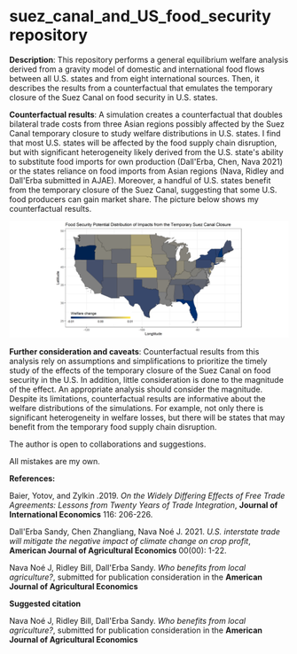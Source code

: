 # suez_canal_and_US_food_security repository

**Description**: This repository performs a general equilibrium welfare analysis derived from a gravity model of domestic and international food flows between all U.S. states and from eight international sources. Then, it describes the results from a counterfactual that emulates the temporary closure of the Suez Canal on food security in U.S. states.

**Counterfactual results**: A simulation creates a counterfactual that doubles bilateral trade costs from three Asian regions possibly affected by the Suez Canal temporary closure to study welfare distributions in U.S. states. I find that most U.S. states will be affected by the food supply chain disruption, but with significant heterogeneity likely derived from the U.S. state's ability to substitute food imports for own production (Dall'Erba, Chen, Nava 2021) or the states reliance on food imports from Asian regions (Nava, Ridley and Dall'Erba submitted in AJAE). Moreover, a handful of U.S. states benefit from the temporary closure of the Suez Canal, suggesting that some U.S. food producers can gain market share. The picture below shows my counterfactual results.

![welfare_resulsts](output/two_fold.png)

**Further consideration and caveats**: Counterfactual results from this analysis rely on assumptions and simplifications to prioritize the timely study of the effects of the temporary closure of the Suez Canal on food security in the U.S. In addition, little consideration is done to the magnitude of the effect. An appropriate analysis should consider the magnitude. Despite its limitations, counterfactual results are informative about the welfare distributions of the simulations. For example, not only there is significant heterogeneity in welfare losses, but there will be states that may benefit from the temporary food supply chain disruption. 

The author is open to collaborations and suggestions.

All mistakes are my own.

**References:**

Baier, Yotov, and Zylkin .2019. *On the Widely Differing Effects of Free Trade Agreements: Lessons from Twenty Years of Trade Integration*, **Journal of International Economics** 116: 206-226.

Dall'Erba Sandy, Chen Zhangliang, Nava Noé J. 2021. *U.S. interstate trade will mitigate the negative impact of climate change on crop profit*, **American Journal of Agricultural Economics** 00(00): 1-22.

Nava Noé J, Ridley Bill, Dall'Erba Sandy. *Who benefits from local agriculture?*, submitted for publication consideration in the **American Journal of Agricultural Economics**

**Suggested citation**

Nava Noé J, Ridley Bill, Dall'Erba Sandy. *Who benefits from local agriculture?*, submitted for publication consideration in the **American Journal of Agricultural Economics**


